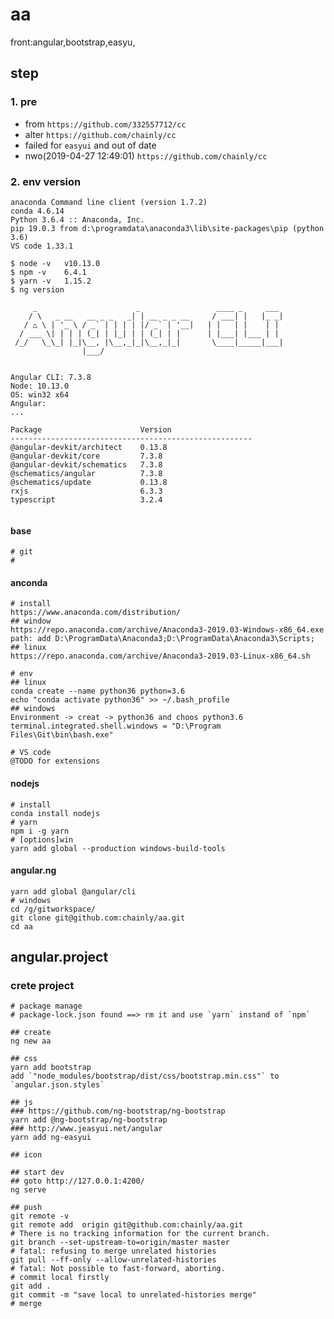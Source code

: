 # aa

front:angular,bootstrap,easyu,

## step

### 1. pre

- from `https://github.com/332557712/cc`
- alter `https://github.com/chainly/cc`
- failed for `easyui` and out of date
- nwo(2019-04-27 12:49:01) `https://github.com/chainly/cc`

### 2. env version

```text
anaconda Command line client (version 1.7.2)
conda 4.6.14
Python 3.6.4 :: Anaconda, Inc.
pip 19.0.3 from d:\programdata\anaconda3\lib\site-packages\pip (python 3.6)
VS code 1.33.1

$ node -v   v10.13.0
$ npm -v    6.4.1
$ yarn -v   1.15.2
$ ng version

     _                      _                 ____ _     ___
    / \   _ __   __ _ _   _| | __ _ _ __     / ___| |   |_ _|
   / △ \ | '_ \ / _` | | | | |/ _` | '__|   | |   | |    | |
  / ___ \| | | | (_| | |_| | | (_| | |      | |___| |___ | |
 /_/   \_\_| |_|\__, |\__,_|_|\__,_|_|       \____|_____|___|
                |___/


Angular CLI: 7.3.8
Node: 10.13.0
OS: win32 x64
Angular:
...

Package                      Version
------------------------------------------------------
@angular-devkit/architect    0.13.8
@angular-devkit/core         7.3.8
@angular-devkit/schematics   7.3.8
@schematics/angular          7.3.8
@schematics/update           0.13.8
rxjs                         6.3.3
typescript                   3.2.4


```

#### base

    # git
    #

#### anconda

    # install
    https://www.anaconda.com/distribution/
    ## window
    https://repo.anaconda.com/archive/Anaconda3-2019.03-Windows-x86_64.exe
    path: add D:\ProgramData\Anaconda3;D:\ProgramData\Anaconda3\Scripts;
    ## linux
    https://repo.anaconda.com/archive/Anaconda3-2019.03-Linux-x86_64.sh

    # env
    ## linux
    conda create --name python36 python=3.6
    echo "conda activate python36" >> ~/.bash_profile
    ## windows
    Environment -> creat -> python36 and choos python3.6
    terminal.integrated.shell.windows = "D:\Program Files\Git\bin\bash.exe"

    # VS code
    @TODO for extensions

#### nodejs

    # install
    conda install nodejs
    # yarn
    npm i -g yarn
    # [options]win
    yarn add global --production windows-build-tools

#### angular.ng

    yarn add global @angular/cli
    # windows
    cd /g/gitworkspace/
    git clone git@github.com:chainly/aa.git
    cd aa

## angular.project

### crete project

    # package manage
    # package-lock.json found ==> rm it and use `yarn` instand of `npm`

    ## create
    ng new aa

    ## css
    yarn add bootstrap
    add `"node_modules/bootstrap/dist/css/bootstrap.min.css"` to `angular.json.styles`

    ## js
    ### https://github.com/ng-bootstrap/ng-bootstrap
    yarn add @ng-bootstrap/ng-bootstrap
    ### http://www.jeasyui.net/angular
    yarn add ng-easyui

    ## icon

    ## start dev
    ## goto http://127.0.0.1:4200/
    ng serve

    ## push
    git remote -v
    git remote add  origin git@github.com:chainly/aa.git
    # There is no tracking information for the current branch.
    git branch --set-upstream-to=origin/master master
    # fatal: refusing to merge unrelated histories
    git pull --ff-only --allow-unrelated-histories
    # fatal: Not possible to fast-forward, aborting.
    # commit local firstly
    git add .
    git commit -m "save local to unrelated-histories merge"
    # merge
